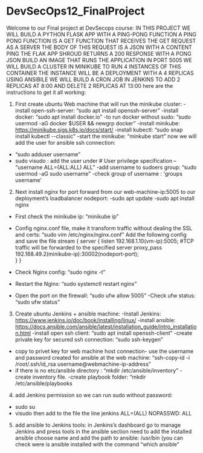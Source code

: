 # DevSecOps12_FinalProject
Welcome to our Final project at DevSecops course:
IN THIS PROJECT WE WILL BUILD A PYTHON FLASK APP WITH A PING-PONG FUNCTION A PING PONG FUNCTION IS A GET FUNCTION THAT RECEIVES THE GET REQUEST AS A SERVER
THE BODY OF THIS REQUEST IS A JSON WITH A CONTENT PING THE FLAK APP SHROUD RETURNS A 200 RESPONSE WITH A PONG JSON BUILD AN IMAGE THAT RUNS THE APPLICATION IN PORT 5005
WE WILL BUILD A CLUSTER IN MINIKUBE TO RUN 4 INSTANCES OF THIS CONTAINER
 THE INSTANCE WILL BE A DEPLOYMENT WITH A 4 REPLICAS
USING ANSIBILE WE WILL BUILD A CRON JOB IN JENKINS TO ADD 2 REPLICAS AT 8:‎00 AND DELETE 2 REPLICAS AT 13:00
here are the instructions to get it all working:
1)	First create ubuntu Web machine that will run the minikube cluster:
-install open-ssh-server: “sudo apt install openssh-server”
-install docker: “sudo apt install docker.io”
-to run docker without sudo: “sudo usermod -aG docker $USER && newgrp docker”
-install minikube: https://minikube.sigs.k8s.io/docs/start/
-install kubectl: “sudo snap install kubectl --classic”
-start the minikube: “minkube start”
now we will add the user for ansible ssh connection:
- “sudo adduser username”
- sudo visudo : add the user under  # User privilege specification – “username ALL=(ALL:ALL) ALL”
-add username to sudoers group: “sudo usermod -aG sudo username”
-check group of username : 'groups username' 
2)  Next install nginx for port forward from our web-machine-ip:5005 to our deployment’s loadbalancer nodeport:
-sudo apt update
-sudo apt install nginx
- First check the minikube ip: “minikube ip”





- Config nginx.conf file, make it transform traffic without dealing the SSL and certs:                        “sudo vim /etc/nginx/nginx.conf”
Add the following config and save the file
stream {
  server {
      listen 192.168.1.10(vm-ip):5005;
      #TCP traffic will be forwarded to the specified server
      proxy_pass 192.168.49.2(minikube-ip):30002(nodeport-port);       
  }
}
- Check Nginx config: “sudo nginx -t”
- Restart the Nginx: “sudo systemctl restart nginx”
- Open the port on the firewall: “sudo ufw allow 5005”
-Check ufw status: “sudo ufw status”


3)	Create ubuntu Jenkins + ansible machine:
-Install Jenkins:   https://www.jenkins.io/doc/book/installing/linux/
-install ansible: https://docs.ansible.com/ansible/latest/installation_guide/intro_installation.html
-install open ssh client: “sudo apt install openssh-client”
-create private key for secured ssh connection: “sudo ssh-keygen”
- copy to privet key for web machine host connection- use the username and password created for ansible at the web machine:
“ssh-copy-id -i /root/.ssh/id_rsa username@webmachine-ip-address”
- if there is no etc/ansible directory : “mkdir /etc/ansible/inventory”
-create inventory file.
-create playbook folder: “mkdir /etc/ansible/playbooks

4)	add Jenkins permission so we can run sudo without password:
- sudo su
- visudo
then add to the file the line 
jenkins ALL=(ALL) NOPASSWD: ALL




5)	add ansible to Jenkins tools:
in Jenkins’s dashboard go to manage Jenkins and press tools
in the ansible section need to add the installed ansible 
choose name 
and add the path to ansible:  /usr/bin
(you can check were is ansible installed with the command “which ansible”






